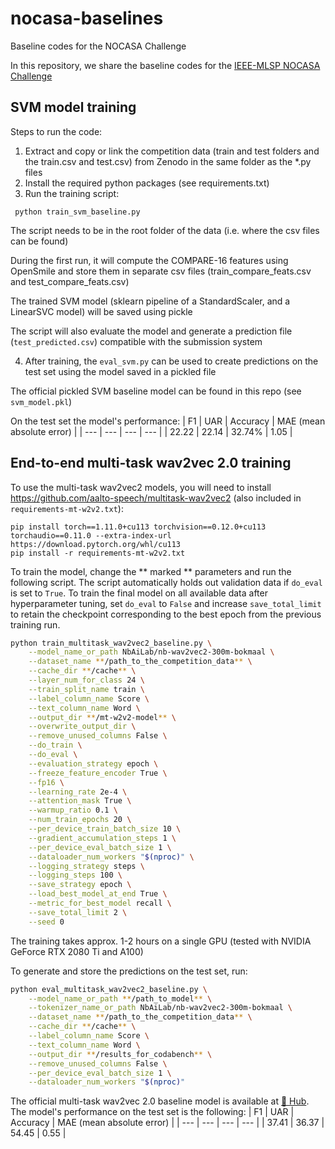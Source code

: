 # nocasa-baselines
Baseline codes for the NOCASA Challenge

In this repository, we share the baseline codes for the [IEEE-MLSP NOCASA Challenge](https://teflon.aalto.fi/nocasa-2025/)

## SVM model training

Steps to run the code:

1. Extract and copy or link the competition data (train and test folders and the train.csv and test.csv) from Zenodo in the same folder as the *.py files
2. Install the required python packages (see requirements.txt)
3. Run the training script:

` python train_svm_baseline.py`

The script needs to be in the root folder of the data (i.e. where the csv files can be found)

During the first run, it will compute the COMPARE-16 features using OpenSmile and store them in separate csv files (train_compare_feats.csv and test_compare_feats.csv) 

The trained SVM model (sklearn pipeline of a StandardScaler, and a LinearSVC model) will be saved using pickle

The script will also evaluate the model and generate a prediction file (`test_predicted.csv`) compatible with the submission system

4. After training, the `eval_svm.py` can be used to create predictions on the test set using the model saved in a pickled file

The official pickled SVM baseline model can be found in this repo (see `svm_model.pkl`)

On the test set the model's performance:
| F1 | UAR | Accuracy | MAE (mean absolute error) |
| --- | --- | --- | --- |
| 22.22 | 22.14 | 32.74% | 1.05 |

## End-to-end multi-task wav2vec 2.0 training

To use the multi-task wav2vec2 models, you will need to install https://github.com/aalto-speech/multitask-wav2vec2 (also included in `requirements-mt-w2v2.txt`):
```
pip install torch==1.11.0+cu113 torchvision==0.12.0+cu113 torchaudio==0.11.0 --extra-index-url https://download.pytorch.org/whl/cu113
pip install -r requirements-mt-w2v2.txt
```

To train the model, change the ** marked ** parameters and run the following script. The script automatically holds out validation data if `do_eval` is set to `True`. To train the final model on all available data after hyperparameter tuning, set `do_eval` to `False` and increase `save_total_limit` to retain the checkpoint corresponding to the best epoch from the previous training run.

```bash
python train_multitask_wav2vec2_baseline.py \
    --model_name_or_path NbAiLab/nb-wav2vec2-300m-bokmaal \
    --dataset_name **/path_to_the_competition_data** \
    --cache_dir **/cache** \
    --layer_num_for_class 24 \
    --train_split_name train \
    --label_column_name Score \
    --text_column_name Word \
    --output_dir **/mt-w2v2-model** \
    --overwrite_output_dir \
    --remove_unused_columns False \
    --do_train \
    --do_eval \
    --evaluation_strategy epoch \
    --freeze_feature_encoder True \
    --fp16 \
    --learning_rate 2e-4 \
    --attention_mask True \
    --warmup_ratio 0.1 \
    --num_train_epochs 20 \
    --per_device_train_batch_size 10 \
    --gradient_accumulation_steps 1 \
    --per_device_eval_batch_size 1 \
    --dataloader_num_workers "$(nproc)" \
    --logging_strategy steps \
    --logging_steps 100 \
    --save_strategy epoch \
    --load_best_model_at_end True \
    --metric_for_best_model recall \
    --save_total_limit 2 \
    --seed 0
```
The training takes approx. 1-2 hours on a single GPU (tested with NVIDIA GeForce RTX 2080 Ti and A100)

To generate and store the predictions on the test set, run:
```bash
python eval_multitask_wav2vec2_baseline.py \
    --model_name_or_path **/path_to_model** \
    --tokenizer_name_or_path NbAiLab/nb-wav2vec2-300m-bokmaal \
    --dataset_name **/path_to_the_competition_data** \
    --cache_dir **/cache** \
    --label_column_name Score \
    --text_column_name Word \
    --output_dir **/results_for_codabench** \
    --remove_unused_columns False \
    --per_device_eval_batch_size 1 \
    --dataloader_num_workers "$(nproc)"
```

The official multi-task wav2vec 2.0 baseline model is available at [🤗 Hub](https://huggingface.co/GetmanY1/wav2vec2-large-multitask-nocasa-baseline). The model's performance on the test set is the following:
|   F1  | UAR   | Accuracy | MAE (mean absolute error) |
| ---   | ---   | ---      | ---                       |
| 37.41 | 36.37 | 54.45    |           0.55            |
